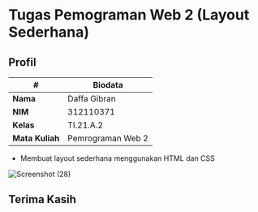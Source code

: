 # Tugas Pemograman Web 2 (Layout Sederhana)
## Profil
| #               | Biodata             |
| --------------- | ------------------- |
| **Nama**        | Daffa Gibran        |
| **NIM**         | 312110371           |
| **Kelas**       | TI.21.A.2           |
| **Mata Kuliah** | Pemrograman Web 2   |

- Membuat layout sederhana menggunakan HTML dan CSS

![Screenshot (28)](https://user-images.githubusercontent.com/127497289/224301352-cf59a535-c728-4622-9c71-a036fac047fb.png)


## Terima Kasih
